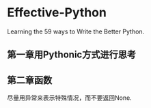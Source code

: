# Effective-Python
Learning the 59 ways to Write the Better Python.

## 第一章用Pythonic方式进行思考

## 第二章函数
尽量用异常来表示特殊情况，而不要返回None.

